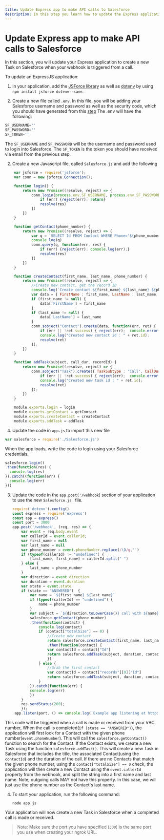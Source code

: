 ```yaml
---
title: Update Express app to make API calls to Salesforce
description: In this step you learn how to update the Express application to create Task in Salesforce.
---
```


# Update Express app to make API calls to Salesforce

In this section, you will update your Express application to create a new Task on Salesforce when your webhook is triggered from a call.

To update an ExpressJS application: 

1. In your application, add the [JSForce library](https://jsforce.github.io/)  as well as [dotenv](https://www.npmjs.com/package/dotenv) by using `npm install jsforce dotenv--save`.

2. Create a new file called `.env`. In this file, you will be adding your Salesforce username and password as well as the security code, which you should have generated from this [step](_tutorials/en/vonage-integration-platform/log-calls-salesforce/create-webhook-app.md)
The .env will have the following:
```javascript
SF_USERNAME=''
SF_PASSWORD=''
SF_TOKEN=''
```
The `SF_USERNAME` and `SF_PASSWORD` will be the username and password used to login into Salesforce.
The `SF_TOKEN` is the token you should have received via email from the previous step.

2. Create a new Javascript file, called `Salesforce.js` and add the following
```javascript
    var jsforce = require('jsforce');
    var conn = new jsforce.Connection();

    function login() {
        return new Promise((resolve, reject) => {
            conn.login(process.env.SF_USERNAME, process.env.SF_PASSWORD + process.env.SF_TOKEN, function(err, res) {
                if (err) {reject(err); return}
                resolve(res)
            })
        })
    }

    function getContact(phone_number) {
        return new Promise((resolve, reject) => {
            var q = `SELECT Id FROM Contact WHERE Phone='${phone_number}'`
            console.log(q)
            conn.query(q, function(err, res) {
                if (err) {reject(err); console.log(err);}
                resolve(res)
            })
        })
    }

    function createContact(first_name, last_name, phone_number) {
        return new Promise((resolve, reject) => {
            //Create new contact, get the record ID
            console.log(`Create contact ${first_name} ${last_name} ${phone_number}`)
            var data = { FirstName : first_name, LastName : last_name, Phone:phone_number}
            if (first_name != null) {
                data['FirstName'] = first_name
            }
            if (last_name != null) {
                data['LastName'] = last_name
            }
            conn.sobject("Contact").create(data, function(err, ret) {
                if (err || !ret.success) { reject(err);  console.error(err, ret); return }
                console.log("Created new contact id : " + ret.id);
                resolve(ret)
            });
        })
    }

    function addTask(subject, call_dur, recordId) {
        return new Promise((resolve, reject) => {
            conn.sobject("Task").create({ TaskSubtype : 'Call', CallDurationInSeconds : call_dur, Subject:subject, WhoId:recordId}, function(err, ret) {
                if (err || !ret.success) { reject(err);  console.error(err, ret); return }
                console.log("Created new task id : " + ret.id);
                resolve(ret)
            });
        })
    }

    module.exports.login = login
    module.exports.getContact = getContact
    module.exports.createContact = createContact
    module.exports.addTask = addTask
```

4. Update the code in `app.js` to import this new file

```javascript
var salesforce = require('./Salesforce.js')
```

When the app loads, write the code to login using your Salesforce credentials.

```javascript
salesforce.login()
.then(function(res) {
  console.log(res)
}).catch((function(err) {
  console.log(err)
}))
```

3. Update the code in the `app.post('/webhook`) section of your application to use the new `Salesforce.js ` file.
    
    ```javascript
    require('dotenv').config()
    const express = require('express')
    const app = express()
    const port = 3000
    app.post('/webhook', (req, res) => {
        var event = req.body.event
        var callerId = event.callerId;
        var first_name = null
        var last_name = null
        var phone_number = event.phoneNumber.replace(/\D/g,'')
        if (typeof(callerId) != "undefined") {
            [last_name, first_name] = callerId.split(" ")
        } else {
            last_name = phone_number
        }
        var direction = event.direction
        var duration = event.duration
        var state = event.state
        if (state == "ANSWERED")  {
            var name = `${first_name} ${last_name}`
            if (typeof(callerId) == "undefined") {
                name = phone_number
            }
            var subject = `${direction.toLowerCase()} call with ${name}`
            salesforce.getContact(phone_number)
            .then(function(contact) {
                console.log(contact)
                if (contact["totalSize"] == 0) {
                    //Create new contact
                    return salesforce.createContact(first_name, last_name, phone_number)
                    .then(function(contact) {
                    var contactId = contact["Id"]
                    return salesforce.addTask(subject, duration, contactId)
                    })
                } else {
                    //Grab the first contact
                    var contactId = contact["records"][0]["Id"]
                    return salesforce.addTask(subject, duration, contactId)
                }
            }).catch(function(err) {
            console.log(err)
            })
        }
        res.sendStatus(200);
        });
     app.listen(port, () => console.log(`Example app listening at http://localhost:${port}`))
    ```

This code will be triggered when a call is made or received from your VBC number, When the call is completed(`if (state == "ANSWERED")`), the application will first look for a Contact with the given phone number(`event.phoneNumber`).
This will call the `salesforce.getContact()` function to search for the Contact. If the Contact exists, we create a new Task using the function `salesforce.addTask()`. This will create a new Task in Salesforce that includes the title, the associated Contact(using the `contactId`) and the duration of the call. 
If there are no Contacts that match the given phone number, using the `contact["totalSize"] == 0` check, the application will then create a new Contact using the `event.callerId` property from the webhook, and split the string into a first name and last name. Note, outgoing calls MAY not have this property. In this case, we will just use the phone number as the Contact's last name.

4. To start your application, run the following command:

    `node app.js`

Your application will now create a new Task in Salesforce when a completed call is made or received. 

> Note: Make sure the port you have specified (`300`) is the same port you use when creating your ngrok URL.

